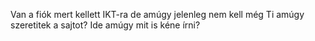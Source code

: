 Van a fiók mert kellett IKT-ra de amúgy jelenleg nem kell még
Ti amúgy szeretitek a sajtot?
Ide amúgy mit is kéne írni?
